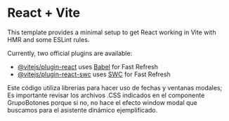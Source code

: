 # React + Vite

This template provides a minimal setup to get React working in Vite with HMR and some ESLint rules.

Currently, two official plugins are available:

- [@vitejs/plugin-react](https://github.com/vitejs/vite-plugin-react/blob/main/packages/plugin-react/README.md) uses [Babel](https://babeljs.io/) for Fast Refresh
- [@vitejs/plugin-react-swc](https://github.com/vitejs/vite-plugin-react-swc) uses [SWC](https://swc.rs/) for Fast Refresh

Este código utiliza librerías para hacer uso de fechas y ventanas modales;
Es importante revisar los archivos .CSS indicados en el componente GrupoBotones porque si no, no hace el efecto window modal que buscamos
para el asistente dinámico ejemplificado.

